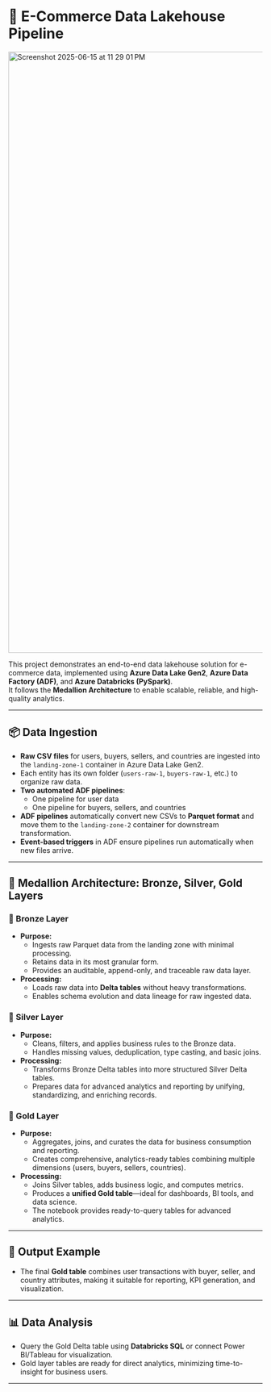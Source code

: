 # 🛒 E-Commerce Data Lakehouse Pipeline

<img width="1192" alt="Screenshot 2025-06-15 at 11 29 01 PM" src="https://github.com/user-attachments/assets/813fd719-9b7f-4d66-843b-c9bf65bb60d9" />

This project demonstrates an end-to-end data lakehouse solution for e-commerce data, implemented using **Azure Data Lake Gen2**, **Azure Data Factory (ADF)**, and **Azure Databricks (PySpark)**.  
It follows the **Medallion Architecture** to enable scalable, reliable, and high-quality analytics.

---

## 📦 Data Ingestion

- **Raw CSV files** for users, buyers, sellers, and countries are ingested into the `landing-zone-1` container in Azure Data Lake Gen2.
- Each entity has its own folder (`users-raw-1`, `buyers-raw-1`, etc.) to organize raw data.
- **Two automated ADF pipelines**:
  - One pipeline for user data
  - One pipeline for buyers, sellers, and countries
- **ADF pipelines** automatically convert new CSVs to **Parquet format** and move them to the `landing-zone-2` container for downstream transformation.
- **Event-based triggers** in ADF ensure pipelines run automatically when new files arrive.

---

## 🔄 Medallion Architecture: Bronze, Silver, Gold Layers

### 🥉 Bronze Layer
- **Purpose:**  
  - Ingests raw Parquet data from the landing zone with minimal processing.
  - Retains data in its most granular form.
  - Provides an auditable, append-only, and traceable raw data layer.
- **Processing:**  
  - Loads raw data into **Delta tables** without heavy transformations.
  - Enables schema evolution and data lineage for raw ingested data.

### 🥈 Silver Layer
- **Purpose:**  
  - Cleans, filters, and applies business rules to the Bronze data.
  - Handles missing values, deduplication, type casting, and basic joins.
- **Processing:**  
  - Transforms Bronze Delta tables into more structured Silver Delta tables.
  - Prepares data for advanced analytics and reporting by unifying, standardizing, and enriching records.

### 🥇 Gold Layer
- **Purpose:**  
  - Aggregates, joins, and curates the data for business consumption and reporting.
  - Creates comprehensive, analytics-ready tables combining multiple dimensions (users, buyers, sellers, countries).
- **Processing:**  
  - Joins Silver tables, adds business logic, and computes metrics.
  - Produces a **unified Gold table**—ideal for dashboards, BI tools, and data science.
  - The notebook provides ready-to-query tables for advanced analytics.

---

## 📑 Output Example

- The final **Gold table** combines user transactions with buyer, seller, and country attributes, making it suitable for reporting, KPI generation, and visualization.

---

## 📊 Data Analysis

- Query the Gold Delta table using **Databricks SQL** or connect Power BI/Tableau for visualization.
- Gold layer tables are ready for direct analytics, minimizing time-to-insight for business users.

---


